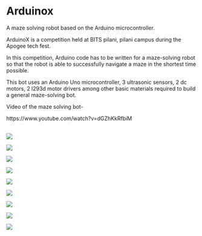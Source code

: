 # Arduinox
<p>A maze solving robot based on the Arduino microcontroller.</p> <p>ArduinoX is a competition held at BITS pilani, pilani campus during the Apogee tech fest.</p> <p>In this competition, Arduino code has to be written for a maze-solving robot so that the robot is able to successfully navigate a maze in the shortest time possible.</p>
<p>This bot uses an Arduino Uno microcontroller, 3 ultrasonic sensors, 2 dc motors, 2 l293d motor drivers among other basic materials required to build a general maze-solving bot.</p>
<p>Video of the maze solving bot-</p>
https://www.youtube.com/watch?v=dGZhKkRfbiM
<br>
<br>
<p>

![](images/11.jpg)

![](images/3.jpg)

![](images/2.jpg)

![](images/5.jpg)

![](images/6.jpg)

![](images/13.jpg)

![](images/9.jpg)

![](images/8.jpg)

![](images/7.jpg)
</p>
